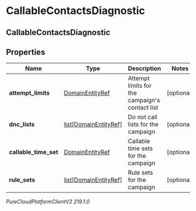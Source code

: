 # CallableContactsDiagnostic

## CallableContactsDiagnostic

## Properties

|Name | Type | Description | Notes|
|------------ | ------------- | ------------- | -------------|
| **attempt_limits** | [DomainEntityRef](DomainEntityRef) | Attempt limits for the campaign&#39;s contact list | [optional] |
| **dnc_lists** | [list[DomainEntityRef]](DomainEntityRef) | Do not call lists for the campaign | [optional] |
| **callable_time_set** | [DomainEntityRef](DomainEntityRef) | Callable time sets for the campaign | [optional] |
| **rule_sets** | [list[DomainEntityRef]](DomainEntityRef) | Rule sets for the campaign | [optional] |



_PureCloudPlatformClientV2 219.1.0_
